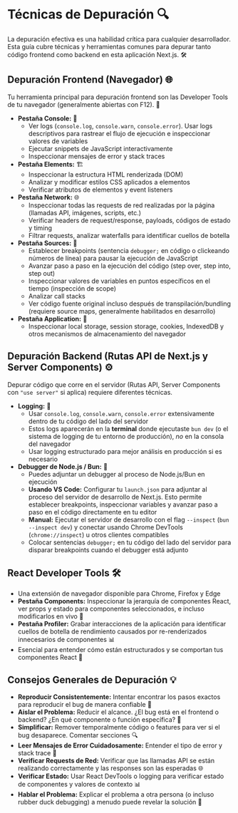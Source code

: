 # Técnicas de Depuración 🔍

La depuración efectiva es una habilidad crítica para cualquier desarrollador. Esta guía cubre técnicas y herramientas comunes para depurar tanto código frontend como backend en esta aplicación Next.js. 🛠️

## Depuración Frontend (Navegador) 🌐

Tu herramienta principal para depuración frontend son las Developer Tools de tu navegador (generalmente abiertas con F12). 🔧

- **Pestaña Console:** 📝
    - Ver logs (`console.log`, `console.warn`, `console.error`). Usar logs descriptivos para rastrear el flujo de ejecución e inspeccionar valores de variables
    - Ejecutar snippets de JavaScript interactivamente
    - Inspeccionar mensajes de error y stack traces
- **Pestaña Elements:** 🏗️
    - Inspeccionar la estructura HTML renderizada (DOM)
    - Analizar y modificar estilos CSS aplicados a elementos
    - Verificar atributos de elementos y event listeners
- **Pestaña Network:** 🌐
    - Inspeccionar todas las requests de red realizadas por la página (llamadas API, imágenes, scripts, etc.)
    - Verificar headers de request/response, payloads, códigos de estado y timing
    - Filtrar requests, analizar waterfalls para identificar cuellos de botella
- **Pestaña Sources:** 📄
    - Establecer breakpoints (sentencia `debugger;` en código o clickeando números de línea) para pausar la ejecución de JavaScript
    - Avanzar paso a paso en la ejecución del código (step over, step into, step out)
    - Inspeccionar valores de variables en puntos específicos en el tiempo (inspección de scope)
    - Analizar call stacks
    - Ver código fuente original incluso después de transpilación/bundling (requiere source maps, generalmente habilitados en desarrollo)
- **Pestaña Application:** 💾
    - Inspeccionar local storage, session storage, cookies, IndexedDB y otros mecanismos de almacenamiento del navegador

## Depuración Backend (Rutas API de Next.js y Server Components) ⚙️

Depurar código que corre en el servidor (Rutas API, Server Components con `"use server"` si aplica) requiere diferentes técnicas.

- **Logging:** 📝
    - Usar `console.log`, `console.warn`, `console.error` extensivamente dentro de tu código del lado del servidor
    - Estos logs aparecerán en la **terminal** donde ejecutaste `bun dev` (o el sistema de logging de tu entorno de producción), _no_ en la consola del navegador
    - Usar logging estructurado para mejor análisis en producción si es necesario
- **Debugger de Node.js / Bun:** 🔧
    - Puedes adjuntar un debugger al proceso de Node.js/Bun en ejecución
    - **Usando VS Code:** Configurar tu `launch.json` para adjuntar al proceso del servidor de desarrollo de Next.js. Esto permite establecer breakpoints, inspeccionar variables y avanzar paso a paso en el código directamente en tu editor
    - **Manual:** Ejecutar el servidor de desarrollo con el flag `--inspect` (`bun --inspect dev`) y conectar usando Chrome DevTools (`chrome://inspect`) u otros clientes compatibles
    - Colocar sentencias `debugger;` en tu código del lado del servidor para disparar breakpoints cuando el debugger está adjunto

## React Developer Tools 🛠️

- Una extensión de navegador disponible para Chrome, Firefox y Edge
- **Pestaña Components:** Inspeccionar la jerarquía de componentes React, ver props y estado para componentes seleccionados, e incluso modificarlos en vivo 🧩
- **Pestaña Profiler:** Grabar interacciones de la aplicación para identificar cuellos de botella de rendimiento causados por re-renderizados innecesarios de componentes 📊
- Esencial para entender cómo están estructurados y se comportan tus componentes React 🎯

## Consejos Generales de Depuración 💡

- **Reproducir Consistentemente:** Intentar encontrar los pasos exactos para reproducir el bug de manera confiable 🔄
- **Aislar el Problema:** Reducir el alcance. ¿El bug está en el frontend o backend? ¿En qué componente o función específica? 🎯
- **Simplificar:** Remover temporalmente código o features para ver si el bug desaparece. Comentar secciones 🔍
- **Leer Mensajes de Error Cuidadosamente:** Entender el tipo de error y stack trace 📝
- **Verificar Requests de Red:** Verificar que las llamadas API se están realizando correctamente y las responses son las esperadas 🌐
- **Verificar Estado:** Usar React DevTools o logging para verificar estado de componentes y valores de contexto 📊
- **Hablar el Problema:** Explicar el problema a otra persona (o incluso rubber duck debugging) a menudo puede revelar la solución 🦆
